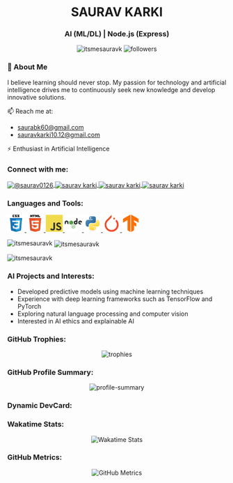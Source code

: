 <h1 align="center">SAURAV KARKI</h1>
<h3 align="center">AI (ML/DL) | Node.js (Express)</h3>

<p align="center">
  <img src="https://komarev.com/ghpvc/?username=itsmesauravk&label=Profile%20views&color=0e75b6&style=flat" alt="itsmesauravk" />
  <img src="https://img.shields.io/github/followers/itsmesauravk?label=Followers" alt="followers" />
</p>

<div align="left">
  <h3>🌱 About Me</h3>
  <p>I believe learning should never stop. My passion for technology and artificial intelligence drives me to continuously seek new knowledge and develop innovative solutions.</p>
  <p>📫 Reach me at:</p>
  <ul>
    <li><a href="mailto:saurabk60@gmail.com">saurabk60@gmail.com</a></li>
    <li><a href="mailto:sauravkarki10.12@gmail.com">sauravkarki10.12@gmail.com</a></li>
  </ul>
  <p>⚡ Enthusiast in Artificial Intelligence</p>
</div>

<h3 align="left">Connect with me:</h3>
<p align="left">
  <a href="https://twitter.com/@saurav0126" target="blank">
    <img align="center" src="https://img.shields.io/twitter/follow/saurav0126?label=Twitter&style=social" alt="@saurav0126" />
  </a>
  <a href="https://linkedin.com/in/saurav-karki" target="blank">
    <img align="center" src="https://img.shields.io/badge/LinkedIn-Connect-blue" alt="saurav karki" />
  </a>
  <a href="https://fb.com/saurav.karki" target="blank">
    <img align="center" src="https://img.shields.io/badge/Facebook-Follow-blue" alt="saurav karki" />
  </a>
  <a href="https://instagram.com/saurav.karki" target="blank">
    <img align="center" src="https://img.shields.io/badge/Instagram-Follow-E4405F" alt="saurav karki" />
  </a>
</p>

<h3 align="left">Languages and Tools:</h3>
<p align="left">
  <a href="https://www.w3schools.com/css/" target="_blank" rel="noreferrer">
    <img src="https://raw.githubusercontent.com/devicons/devicon/master/icons/css3/css3-original-wordmark.svg" alt="css3" width="40" height="40"/>
  </a>
  <a href="https://www.w3.org/html/" target="_blank" rel="noreferrer">
    <img src="https://raw.githubusercontent.com/devicons/devicon/master/icons/html5/html5-original-wordmark.svg" alt="html5" width="40" height="40"/>
  </a>
  <a href="https://developer.mozilla.org/en-US/docs/Web/JavaScript" target="_blank" rel="noreferrer">
    <img src="https://raw.githubusercontent.com/devicons/devicon/master/icons/javascript/javascript-original.svg" alt="javascript" width="40" height="40"/>
  </a>
  <a href="https://nodejs.org" target="_blank" rel="noreferrer">
    <img src="https://raw.githubusercontent.com/devicons/devicon/master/icons/nodejs/nodejs-original-wordmark.svg" alt="nodejs" width="40" height="40"/>
  </a>
  <a href="https://www.python.org" target="_blank" rel="noreferrer">
    <img src="https://raw.githubusercontent.com/devicons/devicon/master/icons/python/python-original.svg" alt="python" width="40" height="40"/>
  </a>
  <a href="https://pytorch.org/" target="_blank" rel="noreferrer">
    <img src="https://raw.githubusercontent.com/devicons/devicon/master/icons/pytorch/pytorch-original.svg" alt="pytorch" width="40" height="40"/>
  </a>
  <a href="https://www.tensorflow.org/" target="_blank" rel="noreferrer">
    <img src="https://raw.githubusercontent.com/devicons/devicon/master/icons/tensorflow/tensorflow-original.svg" alt="tensorflow" width="40" height="40"/>
  </a>
</p>

<p><img align="left" src="https://github-readme-stats.vercel.app/api/top-langs?username=itsmesauravk&show_icons=true&locale=en&layout=compact" alt="itsmesauravk" /></p>

<p>&nbsp;<img align="center" src="https://github-readme-stats.vercel.app/api?username=itsmesauravk&show_icons=true&locale=en" alt="itsmesauravk" /></p>

<p><img align="center" src="https://github-readme-streak-stats.herokuapp.com/?user=itsmesauravk&" alt="itsmesauravk" /></p>

<h3 align="left">AI Projects and Interests:</h3>
<ul>
  <li>Developed predictive models using machine learning techniques</li>
  <li>Experience with deep learning frameworks such as TensorFlow and PyTorch</li>
  <li>Exploring natural language processing and computer vision</li>
  <li>Interested in AI ethics and explainable AI</li>
</ul>

<h3 align="left">GitHub Trophies:</h3>
<p align="center">
  <img src="https://github-profile-trophy.vercel.app/?username=itsmesauravk&theme=onedark" alt="trophies" />
</p>

<h3 align="left">GitHub Profile Summary:</h3>
<p align="center">
  <img src="https://github-profile-summary-cards.vercel.app/api/cards/profile-details?username=itsmesauravk&theme=monokai" alt="profile-summary" />
</p>

<h3 align="left">Dynamic DevCard:</h3>
<h3 align="left">Wakatime Stats:</h3>
<p align="center">
  <img src="https://github-readme-stats.vercel.app/api/wakatime?username=itsmesauravk&layout=compact&theme=monokai" alt="Wakatime Stats"/>
</p>
<h3 align="left">GitHub Metrics:</h3>
<p align="center">
  <img src="https://github.com/itsmesauravk/github-metrics/blob/master/github-metrics.svg" alt="GitHub Metrics"/>
</p>

